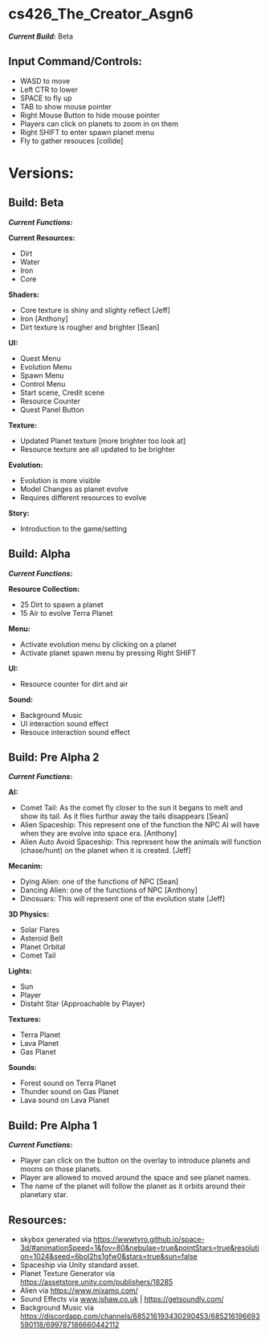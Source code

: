 # cs426_The_Creator_Asgn6
_**Current Build:**_ Beta

## Input Command/Controls:
- WASD to move
- Left CTR to lower
- SPACE to fly up
- TAB to show mouse pointer
- Right Mouse Button to hide mouse pointer
- Players can click on planets to zoom in on them
- Right SHIFT to enter spawn planet menu
- Fly to gather resouces [collide]

# Versions:

## Build: Beta

_**Current Functions:**_

**Current Resources:**
- Dirt
- Water
- Iron
- Core

**Shaders:**
- Core texture is shiny and slighty reflect [Jeff]
- Iron [Anthony]
- Dirt texture is rougher and brighter [Sean]

**UI:**
- Quest Menu
- Evolution Menu
- Spawn Menu
- Control Menu
- Start scene, Credit scene
- Resource Counter
- Quest Panel Button

**Texture:**
- Updated Planet texture [more brighter too look at]
- Resource texture are all updated to be brighter

**Evolution:**
- Evolution is more visible
- Model Changes as planet evolve
- Requires different resources to evolve

**Story:**
- Introduction to the game/setting

## Build: Alpha

_**Current Functions:**_

**Resource Collection:**
- 25 Dirt to spawn a planet
- 15 Air to evolve Terra Planet

**Menu:**
- Activate evolution menu by clicking on a planet
- Activate planet spawn menu by pressing Right SHIFT

**UI:**
- Resource counter for dirt and air

**Sound:**
- Background Music
- UI interaction sound effect
- Resouce interaction sound effect

## Build: Pre Alpha 2

_**Current Functions:**_

**AI:**
- Comet Tail: As the comet fly closer to the sun it begans to melt and show its tail. As it flies furthur away the tails disappears [Sean]
- Alien Spaceship: This represent one of the function the NPC AI will have when they are evolve into space era. [Anthony]
- Alien Auto Avoid Spaceship: This represent how the animals will function (chase/hunt) on the planet when it is created. [Jeff]

**Mecanim:**
- Dying Alien: one of the functions of NPC [Sean]
- Dancing Alien: one of the functions of NPC [Anthony]
- Dinosuars: This will represent one of the evolution state [Jeff]

**3D Physics:**
- Solar Flares
- Asteroid Belt
- Planet Orbital
- Comet Tail

**Lights:**
- Sun
- Player
- Distaht Star (Approachable by Player)

**Textures:**
- Terra Planet
- Lava Planet
- Gas Planet

**Sounds:**
- Forest sound on Terra Planet
- Thunder sound on Gas Planet
- Lava sound on Lava Planet

## Build: Pre Alpha 1

_**Current Functions:**_ 
- Player can click on the button on the overlay to introduce planets and moons on those planets.
- Player are allowed to moved around the space and see planet names.
- The name of the planet will follow the planet as it orbits around their planetary star.

## Resources:
- skybox generated via
https://wwwtyro.github.io/space-3d/#animationSpeed=1&fov=80&nebulae=true&pointStars=true&resolution=1024&seed=6bol2hs1gfw0&stars=true&sun=false
- Spaceship via Unity standard asset.
- Planet Texture Generator via https://assetstore.unity.com/publishers/18285
- Alien via https://www.mixamo.com/
- Sound Effects via www.jshaw.co.uk | https://getsoundly.com/
- Background Music via https://discordapp.com/channels/685216193430290453/685216196693590118/699787186660442112
